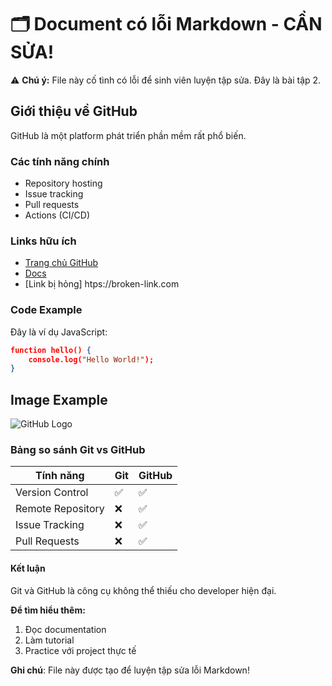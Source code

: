 # 🗂️ Document có lỗi Markdown - CẦN SỬA!

⚠️ **Chú ý:** File này cố tình có lỗi để sinh viên luyện tập sửa. Đây là bài tập 2.

## Giới thiệu về GitHub
GitHub là một platform phát triển phần mềm rất phổ biến.

### Các tính năng chính

* Repository hosting
* Issue tracking  
* Pull requests
* Actions (CI/CD)

### Links hữu ích
- [Trang chủ GitHub](https://github.com)
- [Docs](https://docs.github.com) 
- [Link bị hỏng] htps://broken-link.com

### Code Example

Đây là ví dụ JavaScript:

```json
function hello() {
    console.log("Hello World!");
}
```

## Image Example

![GitHub Logo](https://github.githubassets.com/images/modules/logos_page/GitHub-Mark.png)

### Bảng so sánh Git vs GitHub

| Tính năng | Git | GitHub |
|----------|-----|--------|
| Version Control | ✅ | ✅ |
| Remote Repository | ❌ | ✅ | 
| Issue Tracking | ❌ | ✅ |
| Pull Requests | ❌ | ✅ |

#### Kết luận

Git và GitHub là công cụ không thể thiếu cho developer hiện đại.

**Để tìm hiểu thêm:**
1. Đọc documentation
2. Làm tutorial
3. Practice với project thực tế

**Ghi chú**: File này được tạo để luyện tập sửa lỗi Markdown!
